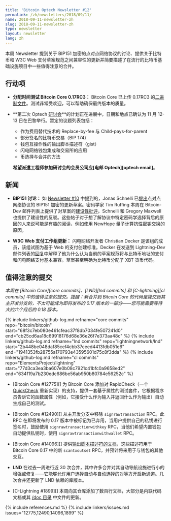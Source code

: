 ```yaml
---
title: 'Bitcoin Optech Newsletter #12'
permalink: /zh/newsletters/2018/09/11/
name: 2018-09-11-newsletter-zh
slug: 2018-09-11-newsletter-zh
type: newsletter
layout: newsletter
lang: zh
---
```


本周 Newsletter 提到关于 BIP151 加密的点对点网络协议的讨论、提供关于比特币和 W3C Web 支付草案规范之间兼容性的更新并简要描述了在流行的比特币基础设施项目中一些值得注意的合并。

## 行动项

- **<!--allocate-time-to-test-bitcoin-core-->分配时间测试 Bitcoin Core 0.17RC3：** Bitcoin Core 已上传 0.17RC3 的[二进制文件][bcc 0.17]。测试非常受欢迎，可以帮助确保最终版本的质量。

- **<!--plans-for-the-second-optech-workshop-->第二次 Optech [研讨会][workshop]**的计划正在进展中，日期和地点已确认为 11 月 12-13 日在巴黎举行。暂定的议题列表包括：
    - 作为费用替代技术的 Replace-by-fee 与 Child-pays-for-parent
    - 部分签名的比特币交易（BIP 174）
    - 钱包互操作性的输出脚本描述符（gist）
    - 闪电网络钱包集成和交易所的应用
    - 币选择与合并的方法

  **希望派遣工程师参加研讨会的会员公司应[电邮 Optech][optech email]**。

## 新闻

- **BIP151 讨论：** 如 [Newsletter #10][news10 news] 中提到的，Jonas Schnelli 已[提出][schnelli bip151]点对点网络协议的 BIP151 加密的更新草案。密码学家 Tim Ruffing 本周在 Bitcoin-Dev 邮件列表上提供了对草案的[建设性批评][ruffing bip151]，Schnelli 和 Gregory Maxwell 也提供了建设性的反驳。这些帖子对于想了解协议中特定密码学选择背后的原因的人来说可能是有趣的阅读，例如使用 NewHope 量子计算抗性密钥交换的原因。

- **W3C Web 支付工作组更新：** 闪电网络开发者 Christian Decker 是该组的成员，该组试图为基于 Web 的支付创建标准。Decker 在发送到 Lightning-Dev 邮件列表的[回复][decker w3c]中解释了他为什么认为当前的草案规范将与比特币地址的支付和闪电网络支付基本兼容。草案甚至明确为比特币分配了 XBT 货币代码。

## 值得注意的提交

*本周在 [Bitcoin Core][core commits]、[LND][lnd commits] 和 [C-lightning][cl commits] 中的值得注意的提交。提醒：新合并到 Bitcoin Core 的代码是提交到其主开发分支的，不太可能成为即将发布的 0.17 版本的一部分——您可能需要等待大约六个月后的 0.18 版本。*

{% include linkers/github-log.md
  refname="core commits"
  repo="bitcoin/bitcoin"
  start="68f3c7eb080e461cfeac37f8db7034fe507241d0"
  end="cb25cd6aa18c69918176d68e36e26f7e373aa48c"
%}
{% include linkers/github-log.md
  refname="lnd commits"
  repo="lightningnetwork/lnd"
  start="2b448be048daf85cef4cbb37ceed4413fdb051e6"
  end="1941353fb28755a170793e43595601d75c8f3dda"
%}
{% include linkers/github-log.md
  refname="cl commits"
  repo="ElementsProject/lightning"
  start="77d3ca3ea3ba607e0b08c7921c41bfc0a9658ed2"
  end="634f19a7b230edc686be56ab950b80784e56252c"
%}

- [Bitcoin Core #12775][] 为 Bitcoin Core 添加对 RapidCheck（一个 [QuickCheck][] 重新实现）的支持，提供一套基于属性的测试套件，它根据程序员告诉它的函数属性（例如，它接受什么作为输入并返回什么作为输出）自动生成自己的测试。

- [Bitcoin Core #12490][] 从主开发分支中移除 `signrawtransaction` RPC。此 RPC 在即将发布的 0.17 版本中被标记为已弃用，当用户提供自己的私钥进行签名时，鼓励使用 `signrawtransactionwithkey` RPC，当他们希望内置钱包自动提供私钥时，使用 `signrawtransactionwithwallet` RPC。

- [Bitcoin Core #14096][] 提供[输出脚本描述符的文档][documentation for output script descriptors]，这些描述符用于 Bitcoin Core 0.17 中的新 `scantxoutset` RPC，并预计将来用于与钱包的其他交互。

- **LND** 在过去一周进行近 30 次合并，其中许多合并对其自动导航设施进行小的增强或修复——它能够允许用户选择自动与自动选择的对等方开启新通道。几次合并还更新了 LND 依赖的库版本。

- [C-Lightning #1899][] 本周向其仓库添加了数百行文档，大部分是内联代码文档或其 [/doc 目录][c-lightning docs] 中文件的更新。

{% include references.md %}
{% include linkers/issues.md issues="12775,12490,14096,1899" %}

[bcc 0.17]: https://bitcoincore.org/bin/bitcoin-core-0.17.0/
[workshop]: /workshops
[documentation for output script descriptors]: https://github.com/bitcoin/bitcoin/blob/master/doc/descriptors.md
[news10 news]: {{news10}}#news
[decker w3c]: https://lists.linuxfoundation.org/pipermail/lightning-dev/2018-August/001404.html
[schnelli bip151]: https://lists.linuxfoundation.org/pipermail/bitcoin-dev/2018-September/016355.html
[ruffing bip151]: https://lists.linuxfoundation.org/pipermail/bitcoin-dev/2018-September/016372.html
[quickcheck]: https://en.wikipedia.org/wiki/QuickCheck
[c-lightning docs]: https://github.com/ElementsProject/lightning/tree/master/doc